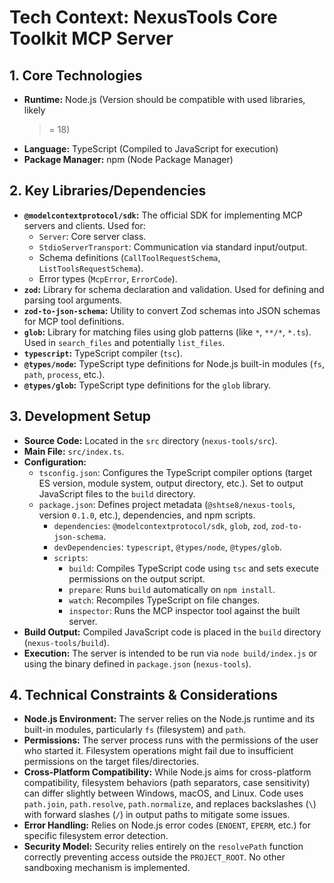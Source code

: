 # Tech Context: NexusTools Core Toolkit MCP Server

## 1. Core Technologies

- **Runtime:** Node.js (Version should be compatible with used libraries, likely
  >= 18)
- **Language:** TypeScript (Compiled to JavaScript for execution)
- **Package Manager:** npm (Node Package Manager)

## 2. Key Libraries/Dependencies

- **`@modelcontextprotocol/sdk`:** The official SDK for implementing MCP servers
  and clients. Used for:
  - `Server`: Core server class.
  - `StdioServerTransport`: Communication via standard input/output.
  - Schema definitions (`CallToolRequestSchema`, `ListToolsRequestSchema`).
  - Error types (`McpError`, `ErrorCode`).
- **`zod`:** Library for schema declaration and validation. Used for defining
  and parsing tool arguments.
- **`zod-to-json-schema`:** Utility to convert Zod schemas into JSON schemas for
  MCP tool definitions.
- **`glob`:** Library for matching files using glob patterns (like `*`, `**/*`,
  `*.ts`). Used in `search_files` and potentially `list_files`.
- **`typescript`:** TypeScript compiler (`tsc`).
- **`@types/node`:** TypeScript type definitions for Node.js built-in modules
  (`fs`, `path`, `process`, etc.).
- **`@types/glob`:** TypeScript type definitions for the `glob` library.

## 3. Development Setup

- **Source Code:** Located in the `src` directory (`nexus-tools/src`).
- **Main File:** `src/index.ts`.
- **Configuration:**
  - `tsconfig.json`: Configures the TypeScript compiler options (target ES
    version, module system, output directory, etc.). Set to output JavaScript
    files to the `build` directory.
  - `package.json`: Defines project metadata (`@shtse8/nexus-tools`, version
    `0.1.0`, etc.), dependencies, and npm scripts.
    - `dependencies`: `@modelcontextprotocol/sdk`, `glob`, `zod`,
      `zod-to-json-schema`.
    - `devDependencies`: `typescript`, `@types/node`, `@types/glob`.
    - `scripts`:
      - `build`: Compiles TypeScript code using `tsc` and sets execute
        permissions on the output script.
      - `prepare`: Runs `build` automatically on `npm install`.
      - `watch`: Recompiles TypeScript on file changes.
      - `inspector`: Runs the MCP inspector tool against the built server.
- **Build Output:** Compiled JavaScript code is placed in the `build` directory
  (`nexus-tools/build`).
- **Execution:** The server is intended to be run via `node build/index.js` or
  using the binary defined in `package.json` (`nexus-tools`).

## 4. Technical Constraints & Considerations

- **Node.js Environment:** The server relies on the Node.js runtime and its
  built-in modules, particularly `fs` (filesystem) and `path`.
- **Permissions:** The server process runs with the permissions of the user who
  started it. Filesystem operations might fail due to insufficient permissions
  on the target files/directories.
- **Cross-Platform Compatibility:** While Node.js aims for cross-platform
  compatibility, filesystem behaviors (path separators, case sensitivity) can
  differ slightly between Windows, macOS, and Linux. Code uses `path.join`,
  `path.resolve`, `path.normalize`, and replaces backslashes (`\`) with forward
  slashes (`/`) in output paths to mitigate some issues.
- **Error Handling:** Relies on Node.js error codes (`ENOENT`, `EPERM`, etc.)
  for specific filesystem error detection.
- **Security Model:** Security relies entirely on the `resolvePath` function
  correctly preventing access outside the `PROJECT_ROOT`. No other sandboxing
  mechanism is implemented.
